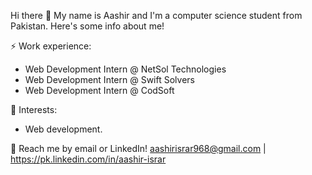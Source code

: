 Hi there 👋
My name is Aashir and I'm a computer science student from Pakistan. Here's some info about me!

⚡ Work experience:

+ Web Development Intern @ NetSol Technologies
+ Web Development Intern @ Swift Solvers
+ Web Development Intern @ CodSoft

🌱 Interests:

+ Web development.


💬 Reach me by email or LinkedIn! aashirisrar968@gmail.com | https://pk.linkedin.com/in/aashir-israr

